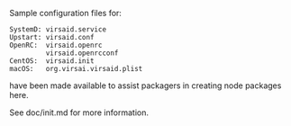 Sample configuration files for:
```
SystemD: virsaid.service
Upstart: virsaid.conf
OpenRC:  virsaid.openrc
         virsaid.openrcconf
CentOS:  virsaid.init
macOS:   org.virsai.virsaid.plist
```
have been made available to assist packagers in creating node packages here.

See doc/init.md for more information.

